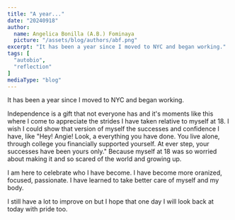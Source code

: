 ```yaml
---
title: "A year..."
date: "20240918"
author:
  name: Angelica Bonilla (A.B.) Fominaya
  picture: "/assets/blog/authors/abf.png"
excerpt: "It has been a year since I moved to NYC and began working."
tags: [
  "autobio",
  "reflection"
]
mediaType: "blog"
---
```

It has been a year since I moved to NYC and began working.

Independence is a gift that not everyone has and it's moments like this where I come to appreciate the strides I have taken relative to myself at 18. I wish I could show that version of myself the successes and confidence I have, like "Hey! Angie! Look, a everything you have done. You live alone, through college you financially supported yourself. At ever step, your successes have been yours only." Because myself at 18 was so worried about making it and so scared of the world and growing up.

I am here to celebrate who I have become. I have become more oranized, focused, passionate. I have learned to take better care of myself and my body. 

I still have a lot to improve on but I hope that one day I will look back at today with pride too. 